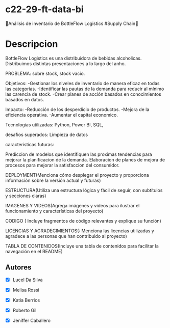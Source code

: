 # c22-29-ft-data-bi
🚀Análisis de inventario de BottleFlow Logistics #Supply Chain🚀

# Descripcion

BottleFlow Logistics es una distribuidora de bebidas alcoholicas.  
Distribuimos distintas presentaciones a lo largo del anho.

PROBLEMA: sobre stock, stock vacio.

Objetivos:
-Gestionar los niveles de inventario de manera eficaz en todas las categorías.
-Identificar las pautas de la demanda para reducir al mínimo las carencia de stock.
-Crear planes de acción basados en conocimientos basados en datos.

Impacto:
-Reducción de los desperdicio de productos.
-Mejora de la eficiencia operativa.
-Aumentar el capital economico.

Tecnologias utilizadas: Python, Power BI, SQL, 

desafios superados: Limpieza de datos 

caracteristicas futuras: 

Prediccion de modelos que identifiquen las proximas tendencias para mejorar la planificacion de la demanda.
Elaboracion de planes de mejora de procesos para mejorar la satisfaccion del consumidor.

DEPLOYMENT(Menciona cómo desplegar el proyecto y proporciona información sobre la versión
actual y futuras)


ESTRUCTURA(Utiliza una estructura lógica y fácil de seguir, con subtítulos y secciones claras)

IMAGENES Y VIDEOS(Agrega imágenes y videos para ilustrar el funcionamiento y características
del proyecto)

CODIGO ( Incluye fragmentos de código relevantes y explique su función)


LICENCIAS Y AGRADECIMIENTOS(: Menciona las licencias utilizadas y agradece a las personas que
han contribuido al proyecto)

TABLA DE CONTENIDOS(Incluye una tabla de contenidos para facilitar la navegación en el
README)




## Autores
- [X] Lucel Da Silva
- [X] Melisa Rossi
- [X] Katia Berrios
- [X] Roberto Gil
- [X] Jeniffer Caballero

